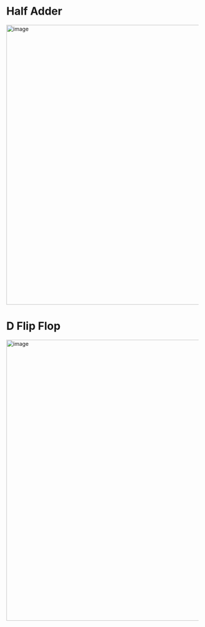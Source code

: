 # Half Adder
<img width="734" alt="image" src="https://github.com/user-attachments/assets/b1e36d1f-bfee-4cf2-9112-d845c308005f" />

# D Flip Flop
<img width="737" alt="image" src="https://github.com/user-attachments/assets/c7039fed-45d5-418c-bb37-33906d2d3eba" />
